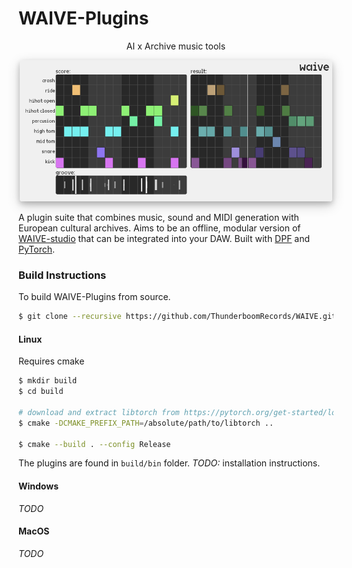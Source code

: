 # WAIVE-Plugins


<p align="center">    
AI x Archive music tools
</p>

<p align="center">
    <img 
        src="assets/screenshot.png" 
        style="border-radius: 4px; box-shadow: 0 4px 8px rgba(0, 0, 0, 0.2), 0 6px 20px 0 rgba(0, 0, 0, 0.19);"
        width="500"
    >
</p>

A plugin suite that combines music, sound and MIDI generation with European cultural archives. 
Aims to be an offline, modular version of [WAIVE-studio](https://www.waive.studio/) that can be integrated into your DAW.
Built with [DPF](https://github.com/DISTRHO/DPF) and [PyTorch](https://pytorch.org/).


### Build Instructions
To build WAIVE-Plugins from source.

```bash
$ git clone --recursive https://github.com/ThunderboomRecords/WAIVE.git
```

#### Linux
Requires cmake

```bash
$ mkdir build
$ cd build

# download and extract libtorch from https://pytorch.org/get-started/locally/:
$ cmake -DCMAKE_PREFIX_PATH=/absolute/path/to/libtorch ..

$ cmake --build . --config Release
```

The plugins are found in ```build/bin``` folder. *TODO:* installation instructions.

#### Windows

*TODO*

#### MacOS

*TODO*
